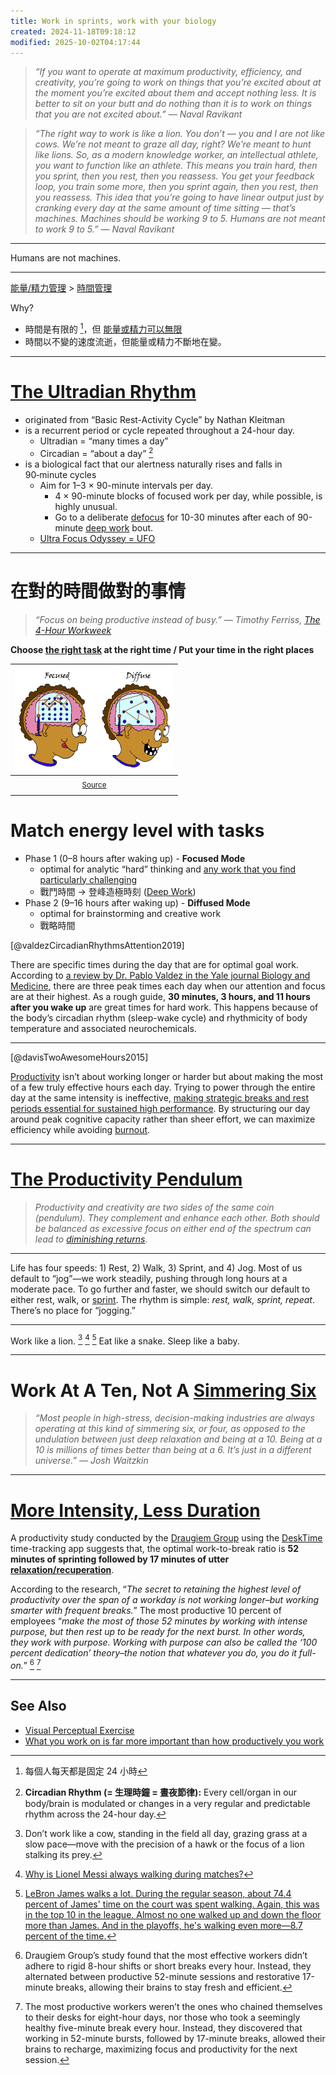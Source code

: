 ```yaml
---
title: Work in sprints, work with your biology
created: 2024-11-18T09:18:12
modified: 2025-10-02T04:17:44
---
```


> _“If you want to operate at maximum productivity, efficiency, and creativity, you’re going to work on things that you’re excited about at the moment you’re excited about them and accept nothing less. It is better to sit on your butt and do nothing than it is to work on things that you are not excited about.” — Naval Ravikant_

> _“The right way to work is like a lion. You don’t — you and I are not like cows. We’re not meant to graze all day, right? We’re meant to hunt like lions. So, as a modern knowledge worker, an intellectual athlete, you want to function like an athlete. This means you train hard, then you sprint, then you rest, then you reassess. You get your feedback loop, you train some more, then you sprint again, then you rest, then you reassess. This idea that you’re going to have linear output just by cranking every day at the same amount of time sitting — that’s machines. Machines should be working 9 to 5. Humans are not meant to work 9 to 5.” — Naval Ravikant_

---

Humans are not machines.

---

[能量/精力管理](energy-management.md) \> [時間管理](Time%20Management.md)

Why?

* 時間是有限的 [^1]，但 [能量或精力可以無限](energy-management.md)
* 時間以不變的速度流逝，但能量或精力不斷地在變。

---

# [The Ultradian Rhythm](https://youtu.be/yb5zpo5WDG4?t=1575)

* originated from “Basic Rest-Activity Cycle” by Nathan Kleitman
* is a recurrent period or cycle repeated throughout a 24-hour day.
	* Ultradian = “many times a day”
	* Circadian = “about a day” [^2]
* is a biological fact that our alertness naturally rises and falls in 90‑minute cycles
	* Aim for 1–3 × 90-minute intervals per day.
		* 4 × 90-minute blocks of focused work per day, while possible, is highly unusual.
		* Go to a deliberate [defocus](rest,%20reset,%20relax,%20recharge.md) for 10-30 minutes after each of 90-minute [deep work](deep-work.md) bout.
	* [Ultra Focus Odyssey = UFO](https://shosho.tw/blog/super-productivity-system-2024)

---

# 在對的時間做對的事情

> _“Focus on being productive instead of busy.” ― Timothy Ferriss, [The 4-Hour Workweek](https://www.goodreads.com/work/quotes/1885647)_

**Choose [the right task](two-types-of-work.md) at the right time / Put your time in the right places**

|          ![](../_attachments/b592b3f9521574f1f4c2c0cb803edf84.png)          |
| :-------------------------------------------------------------------------: |
| <sub>[Source]( https://barbaraoakley.com/books/learning-how-to-learn)</sub> |
|                                                                             |

# Match energy level with tasks

* Phase 1 (0–8 hours after waking up) - **Focused Mode**
	* optimal for analytic “hard” thinking and [any work that you find particularly challenging](Eat%20the%20biggest%20frog%20first%20thing%20in%20the%20morning.md)
	* 戰鬥時間 → 登峰造極時刻 ([Deep Work](deep-work.md))
* Phase 2 (9–16 hours after waking up) - **Diffused Mode**
	* optimal for brainstorming and creative work
	* 戰略時間

[@valdezCircadianRhythmsAttention2019]

There are specific times during the day that are for optimal goal work. According to [a review by Dr. Pablo Valdez in the Yale journal Biology and Medicine](https://www.ncbi.nlm.nih.gov/pmc/articles/PMC6430172/), there are three peak times each day when our attention and focus are at their highest. As a rough guide, **30 minutes, 3 hours, and 11 hours after you wake up** are great times for hard work. This happens because of the body’s circadian rhythm (sleep-wake cycle) and rhythmicity of body temperature and associated neurochemicals.

---

[@davisTwoAwesomeHours2015]

[Productivity](Productivity.md) isn’t about working longer or harder but about making the most of a few truly effective hours each day. Trying to power through the entire day at the same intensity is ineffective, [making strategic breaks and rest periods essential for sustained high performance](rest,%20reset,%20relax,%20recharge.md). By structuring our day around peak cognitive capacity rather than sheer effort, we can maximize efficiency while avoiding [burnout](Burnout.md).

---

# [The Productivity Pendulum](https://aliabdaal.com/newsletter/the-productivity-pendulum/)

> _Productivity and creativity are two sides of the same coin (pendulum). They complement and enhance each other. Both should be balanced as excessive focus on either end of the spectrum can lead to [diminishing returns](https://en.wikipedia.org/wiki/Diminishing_returns)._

---

Life has four speeds: 1) Rest, 2) Walk, 3) Sprint, and 4) Jog. Most of us default to “jog”—we work steadily, pushing through long hours at a moderate pace. To go further and faster, we should switch our default to either rest, walk, or [sprint](the-pomodoro-technique.md). The rhythm is simple: _rest, walk, sprint, repeat_. There’s no place for “jogging.”

---

Work like a lion. [^3] [^4] [^5] Eat like a snake. Sleep like a baby.

---

# Work At A Ten, Not A [Simmering Six](https://www.google.com/search?q=Simmering)

> _“Most people in high-stress, decision-making industries are always operating at this kind of simmering six, or four, as opposed to the undulation between just deep relaxation and being at a 10. Being at a 10 is millions of times better than being at a 6. It’s just in a different universe.” — Josh Waitzkin_

---

# [More Intensity, Less Duration](https://www.inc.com/jessica-stillman/the-secret-to-happiness-at-work-less-duration-more-intensity.html)

A productivity study conducted by the [Draugiem Group](https://draugiemgroup.com/) using the [DeskTime](https://desktime.com/) time-tracking app suggests that, the optimal work-to-break ratio is **52 minutes of sprinting followed by 17 minutes of utter [relaxation/recuperation](rest,%20reset,%20relax,%20recharge.md)**.

According to the research, “_The secret to retaining the highest level of productivity over the span of a workday is not working longer–but working smarter with frequent breaks._” The most productive 10 percent of employees “_make the most of those 52 minutes by working with intense purpose, but then rest up to be ready for the next burst. In other words, they work with purpose. Working with purpose can also be called the ‘100 percent dedication’ theory–the notion that whatever you do, you do it full-on._” [^6] [^7]

---

## See Also

* [Visual Perceptual Exercise](Visual%20Perceptual%20Exercise.md)
* [What you work on is far more important than how productively you work](what-you-work-on-is-far-more-important-than-how-productively-you-work.md)

[^1]: 每個人每天都是固定 24 小時
[^2]: **Circadian Rhythm (= 生理時鐘 = 晝夜節律):** Every cell/organ in our body/brain is modulated or changes in a very regular and predictable rhythm across the 24-hour day.
[^3]: Don’t work like a cow, standing in the field all day, grazing grass at a slow pace—move with the precision of a hawk or the focus of a lion stalking its prey.
[^4]: [Why is Lionel Messi always walking during matches?](https://www.reddit.com/r/InterMiami/comments/15x8xvh/why_does_messi_walk_alot_well_here_you_go/)
[^5]: [LeBron James walks a lot. During the regular season, about 74.4 percent of James' time on the court was spent walking. Again, this was in the top 10 in the league. Almost no one walked up and down the floor more than James. And in the playoffs, he's walking even more—8.7 percent of the time.](https://www.espn.com/nba/story/_/id/23384071/lebron-james-plays-rests-keep-cleveland-cavaliers-hopes-alive)
[^6]: Draugiem Group’s study found that the most effective workers didn’t adhere to rigid 8-hour shifts or short breaks every hour. Instead, they alternated between productive 52-minute sessions and restorative 17-minute breaks, allowing their brains to stay fresh and efficient.
[^7]: The most productive workers weren’t the ones who chained themselves to their desks for eight-hour days, nor those who took a seemingly healthy five-minute break every hour. Instead, they discovered that working in 52-minute bursts, followed by 17-minute breaks, allowed their brains to recharge, maximizing focus and productivity for the next session.

